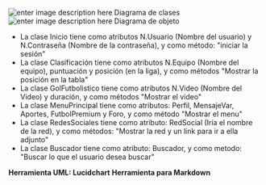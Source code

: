 ﻿
![enter image description here](https://i.imgur.com/V6bhWpC.png)
Diagrama de clases
![enter image description here](https://i.imgur.com/Og5a7KT.png)
Diagrama de objeto

* La clase Inicio tiene como atributos N.Usuario (Nombre del usuario) y N.Contraseña (Nombre de la contraseña), y como método: "iniciar la sesión"
* La clase Clasificación tiene como atributos N.Equipo (Nombre del equipo), puntuación y posición (en la liga), y como métodos "Mostrar la posición en la tabla"
* La clase GolFutbolistico tiene como atributos N.Video (Nombre del Video) y duración, y como métodos "Mostrar el video"
* La clase MenuPrincipal tiene como atributos: Perfil, MensajeVar, Aportes, FutbolPremium y Foro, y como método "Mostrar el menu"
* La clase RedesSociales tiene como atributo: RedSocial (Iría el nombre de la red), y como métodos: "Mostrar la red y un link para ir a ella adjunto"
* La clase Buscador tiene como atributo: Buscador, y como metodo: "Buscar lo que el usuario desea buscar"

**Herramienta UML: Lucidchart**
**Herramienta para Markdown**
